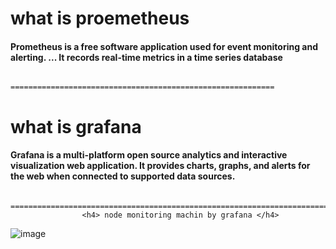 <h1> what is proemetheus </h1>

<h4> Prometheus is a free software application used for event monitoring and alerting. ... It records real-time metrics in a time series database </h4> 

                            ===========================================================
   
 <h1> what is grafana </h1>
 <h4> Grafana is a multi-platform open source analytics and interactive visualization web application. It provides charts, graphs, and alerts for the web when connected to supported data sources.  </h4>
 
                   =============================================================================
                    <h4> node monitoring machin by grafana </h4>                    
![image](https://user-images.githubusercontent.com/95745159/199168096-816cb267-7e36-4053-9f47-e81fc49bda60.png)
